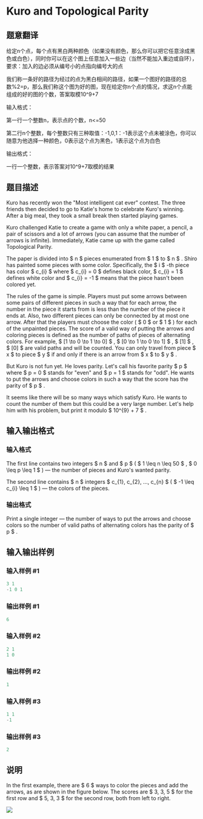 # Kuro and Topological Parity

## 题意翻译

给定n个点，每个点有黑白两种颜色（如果没有颜色，那么你可以把它任意涂成黑色或白色），同时你可以在这个图上任意加入一些边（当然不能加入重边或自环），要求：加入的边必须从编号小的点指向编号大的点

我们称一条好的路径为经过的点为黑白相间的路径，如果一个图好的路径的总数%2=p，那么我们称这个图为好的图，现在给定你n个点的情况，求这n个点能组成的好的图的个数，答案取模10^9+7

输入格式：

第一行一个整数n，表示点的个数，n<=50

第二行n个整数，每个整数只有三种取值：-1,0,1：-1表示这个点未被涂色，你可以随意为他选择一种颜色，0表示这个点为黑色，1表示这个点为白色

输出格式：

一行一个整数，表示答案对10^9+7取模的结果

## 题目描述

Kuro has recently won the "Most intelligent cat ever" contest. The three friends then decided to go to Katie's home to celebrate Kuro's winning. After a big meal, they took a small break then started playing games.

Kuro challenged Katie to create a game with only a white paper, a pencil, a pair of scissors and a lot of arrows (you can assume that the number of arrows is infinite). Immediately, Katie came up with the game called Topological Parity.

The paper is divided into $ n $ pieces enumerated from $ 1 $ to $ n $ . Shiro has painted some pieces with some color. Specifically, the $ i $ -th piece has color $ c_{i} $ where $ c_{i} = 0 $ defines black color, $ c_{i} = 1 $ defines white color and $ c_{i} = -1 $ means that the piece hasn't been colored yet.

The rules of the game is simple. Players must put some arrows between some pairs of different pieces in such a way that for each arrow, the number in the piece it starts from is less than the number of the piece it ends at. Also, two different pieces can only be connected by at most one arrow. After that the players must choose the color ( $ 0 $ or $ 1 $ ) for each of the unpainted pieces. The score of a valid way of putting the arrows and coloring pieces is defined as the number of paths of pieces of alternating colors. For example, $ [1 \to 0 \to 1 \to 0] $ , $ [0 \to 1 \to 0 \to 1] $ , $ [1] $ , $ [0] $ are valid paths and will be counted. You can only travel from piece $ x $ to piece $ y $ if and only if there is an arrow from $ x $ to $ y $ .

But Kuro is not fun yet. He loves parity. Let's call his favorite parity $ p $ where $ p = 0 $ stands for "even" and $ p = 1 $ stands for "odd". He wants to put the arrows and choose colors in such a way that the score has the parity of $ p $ .

It seems like there will be so many ways which satisfy Kuro. He wants to count the number of them but this could be a very large number. Let's help him with his problem, but print it modulo $ 10^{9} + 7 $ .

## 输入输出格式

### 输入格式

The first line contains two integers $ n $ and $ p $ ( $ 1 \leq n \leq 50 $ , $ 0 \leq p \leq 1 $ ) — the number of pieces and Kuro's wanted parity.

The second line contains $ n $ integers $ c_{1}, c_{2}, ..., c_{n} $ ( $ -1 \leq c_{i} \leq 1 $ ) — the colors of the pieces.

### 输出格式

Print a single integer — the number of ways to put the arrows and choose colors so the number of valid paths of alternating colors has the parity of $ p $ .

## 输入输出样例

### 输入样例 #1

```cpp
3 1
-1 0 1

```
### 输出样例 #1

```cpp
6
```


### 输入样例 #2

```cpp
2 1
1 0

```
### 输出样例 #2

```cpp
1
```


### 输入样例 #3

```cpp
1 1
-1

```
### 输出样例 #3

```cpp
2
```


## 说明

In the first example, there are $ 6 $ ways to color the pieces and add the arrows, as are shown in the figure below. The scores are $ 3, 3, 5 $ for the first row and $ 5, 3, 3 $ for the second row, both from left to right.

![](https://cdn.luogu.com.cn/upload/vjudge_pic/CF979E/8241c56325f1a9e4e92f88eecc2bf9e7fffb4858.png)

